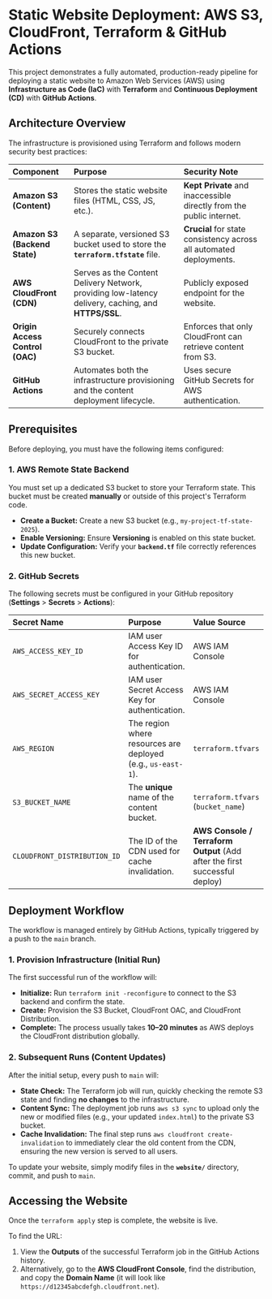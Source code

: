 # Static Website Deployment: AWS S3, CloudFront, Terraform & GitHub Actions

This project demonstrates a fully automated, production-ready pipeline for deploying a static website to Amazon Web Services (AWS) using **Infrastructure as Code (IaC)** with **Terraform** and **Continuous Deployment (CD)** with **GitHub Actions**.

## Architecture Overview

The infrastructure is provisioned using Terraform and follows modern security best practices:

| Component | Purpose | Security Note |
| :--- | :--- | :--- |
| **Amazon S3 (Content)** | Stores the static website files (HTML, CSS, JS, etc.). | **Kept Private** and inaccessible directly from the public internet. |
| **Amazon S3 (Backend State)** | A separate, versioned S3 bucket used to store the **`terraform.tfstate`** file. | **Crucial** for state consistency across all automated deployments. |
| **AWS CloudFront (CDN)** | Serves as the Content Delivery Network, providing low-latency delivery, caching, and **HTTPS/SSL**. | Publicly exposed endpoint for the website. |
| **Origin Access Control (OAC)** | Securely connects CloudFront to the private S3 bucket. | Enforces that only CloudFront can retrieve content from S3. |
| **GitHub Actions** | Automates both the infrastructure provisioning and the content deployment lifecycle. | Uses secure GitHub Secrets for AWS authentication. |



## Prerequisites

Before deploying, you must have the following items configured:

### 1. AWS Remote State Backend

You must set up a dedicated S3 bucket to store your Terraform state. This bucket must be created **manually** or outside of this project's Terraform code.

* **Create a Bucket:** Create a new S3 bucket (e.g., `my-project-tf-state-2025`).
* **Enable Versioning:** Ensure **Versioning** is enabled on this state bucket.
* **Update Configuration:** Verify your **`backend.tf`** file correctly references this new bucket.

### 2. GitHub Secrets

The following secrets must be configured in your GitHub repository (**Settings** > **Secrets** > **Actions**):

| Secret Name | Purpose | Value Source |
| :--- | :--- | :--- |
| `AWS_ACCESS_KEY_ID` | IAM user Access Key ID for authentication. | AWS IAM Console |
| `AWS_SECRET_ACCESS_KEY` | IAM user Secret Access Key for authentication. | AWS IAM Console |
| `AWS_REGION` | The region where resources are deployed (e.g., `us-east-1`). | `terraform.tfvars` |
| `S3_BUCKET_NAME` | The **unique** name of the content bucket. | `terraform.tfvars` (`bucket_name`) |
| `CLOUDFRONT_DISTRIBUTION_ID` | The ID of the CDN used for cache invalidation. | **AWS Console / Terraform Output** (Add after the first successful deploy) |


## Deployment Workflow

The workflow is managed entirely by GitHub Actions, typically triggered by a push to the `main` branch.

### 1. Provision Infrastructure (Initial Run)

The first successful run of the workflow will:

* **Initialize:** Run `terraform init -reconfigure` to connect to the S3 backend and confirm the state.
* **Create:** Provision the S3 Bucket, CloudFront OAC, and CloudFront Distribution.
* **Complete:** The process usually takes **10–20 minutes** as AWS deploys the CloudFront distribution globally.

### 2. Subsequent Runs (Content Updates)

After the initial setup, every push to `main` will:

* **State Check:** The Terraform job will run, quickly checking the remote S3 state and finding **no changes** to the infrastructure.
* **Content Sync:** The deployment job runs `aws s3 sync` to upload only the new or modified files (e.g., your updated `index.html`) to the private S3 bucket.
* **Cache Invalidation:** The final step runs `aws cloudfront create-invalidation` to immediately clear the old content from the CDN, ensuring the new version is served to all users.

To update your website, simply modify files in the **`website/`** directory, commit, and push to `main`.


## Accessing the Website

Once the `terraform apply` step is complete, the website is live.

To find the URL:

1.  View the **Outputs** of the successful Terraform job in the GitHub Actions history.
2.  Alternatively, go to the **AWS CloudFront Console**, find the distribution, and copy the **Domain Name** (it will look like `https://d12345abcdefgh.cloudfront.net`).